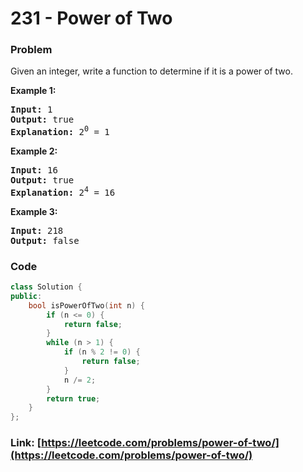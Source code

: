 # 231 - Power of Two

### Problem
<p>Given an integer, write a function to determine if it is a power of two.</p>

<p><strong>Example 1:</strong></p>

<pre>
<strong>Input:</strong> 1
<strong>Output:</strong> true 
<strong>Explanation: </strong>2<sup>0</sup>&nbsp;= 1
</pre>

<p><strong>Example 2:</strong></p>

<pre>
<strong>Input:</strong> 16
<strong>Output:</strong> true
<strong>Explanation: </strong>2<sup>4</sup>&nbsp;= 16</pre>

<p><strong>Example 3:</strong></p>

<pre>
<strong>Input:</strong> 218
<strong>Output:</strong> false</pre>


### Code
```cpp
class Solution {
public:
    bool isPowerOfTwo(int n) {
        if (n <= 0) {
            return false; 
        }
        while (n > 1) {
            if (n % 2 != 0) {
                return false;
            }
            n /= 2;
        } 
        return true;
    }
};
```
### Link: [https://leetcode.com/problems/power-of-two/](https://leetcode.com/problems/power-of-two/)
